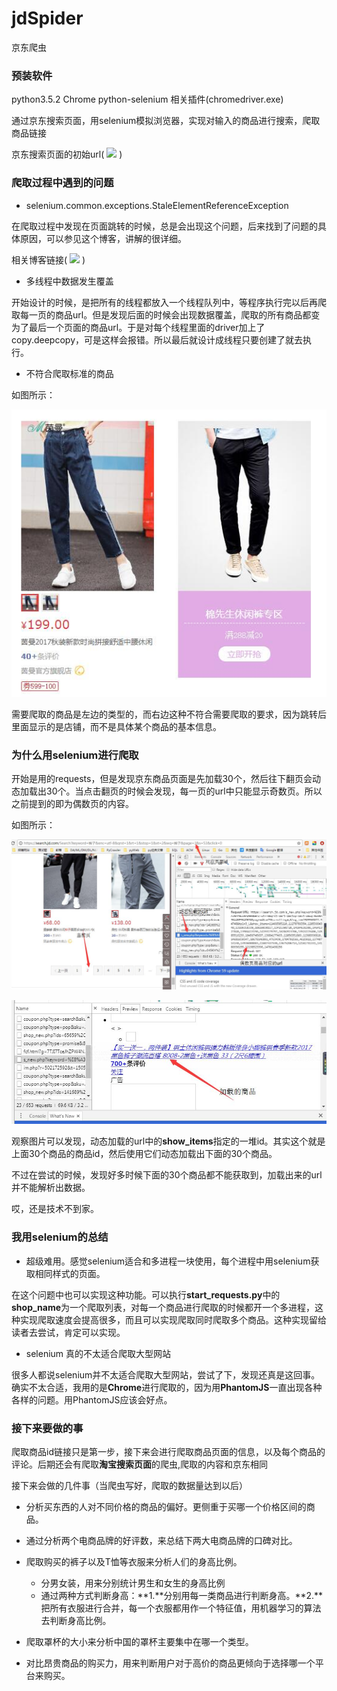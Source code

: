 # jdSpider
京东爬虫

### 预装软件
python3.5.2
Chrome 
python-selenium 
相关插件(chromedriver.exe)

通过京东搜索页面，用selenium模拟浏览器，实现对输入的商品进行搜索，爬取商品链接

京东搜索页面的初始url( ![](https://search.jd.com/) )

### 爬取过程中遇到的问题

- selenium.common.exceptions.StaleElementReferenceException

在爬取过程中发现在页面跳转的时候，总是会出现这个问题，后来找到了问题的具体原因，可以参见这个博客，讲解的很详细。

相关博客链接( ![](https://huilansame.github.io/huilansame.github.io/archivers/exceptions-StaleElementReferenceException) )

- 多线程中数据发生覆盖

开始设计的时候，是把所有的线程都放入一个线程队列中，等程序执行完以后再爬取每一页的商品url。但是发现后面的时候会出现数据覆盖，爬取的所有商品都变为了最后一个页面的商品url。于是对每个线程里面的driver加上了copy.deepcopy，可是这样会报错。所以最后就设计成线程只要创建了就去执行。

- 不符合爬取标准的商品

如图所示：

![](https://github.com/TopcoderWuxie/photos/blob/master/jdSearch1.jpg)

需要爬取的商品是左边的类型的，而右边这种不符合需要爬取的要求，因为跳转后里面显示的是店铺，而不是具体某个商品的基本信息。

### 为什么用selenium进行爬取

开始是用的requests，但是发现京东商品页面是先加载30个，然后往下翻页会动态加载出30个。当点击翻页的时候会发现，每一页的url中只能显示奇数页。所以之前提到的即为偶数页的内容。

如图所示：

![](https://github.com/TopcoderWuxie/photos/blob/master/jdSearch2.jpg)

![](https://github.com/TopcoderWuxie/photos/blob/master/jdSearch3.jpg)

观察图片可以发现，动态加载的url中的**show_items**指定的一堆id。其实这个就是上面30个商品的商品id，然后使用它们动态加载出下面的30个商品。

不过在尝试的时候，发现好多时候下面的30个商品都不能获取到，加载出来的url并不能解析出数据。

哎，还是技术不到家。

### 我用selenium的总结

- 超级难用。感觉selenium适合和多进程一块使用，每个进程中用selenium获取相同样式的页面。

在这个问题中也可以实现这种功能。可以执行**start_requests.py**中的**shop_name**为一个爬取列表，对每一个商品进行爬取的时候都开一个多进程，这种实现爬取速度会提高很多，而且可以实现爬取同时爬取多个商品。这种实现留给读者去尝试，肯定可以实现。

- selenium 真的不太适合爬取大型网站

很多人都说selenium并不太适合爬取大型网站，尝试了下，发现还真是这回事。确实不太合适，我用的是**Chrome**进行爬取的，因为用**PhantomJS**一直出现各种各样的问题。用PhantomJS应该会好点。

### 接下来要做的事

爬取商品id链接只是第一步，接下来会进行爬取商品页面的信息，以及每个商品的评论。后期还会有爬取**淘宝搜索页面**的爬虫,爬取的内容和京东相同

接下来会做的几件事（当爬虫写好，爬取的数据量达到以后）

- 分析买东西的人对不同价格的商品的偏好。更侧重于买哪一个价格区间的商品。

- 通过分析两个电商品牌的好评数，来总结下两大电商品牌的口碑对比。

- 爬取购买的裤子以及T恤等衣服来分析人们的身高比例。
	* 分男女装，用来分别统计男生和女生的身高比例
	* 通过两种方式判断身高：**1.**分别用每一类商品进行判断身高。**2.**把所有衣服进行合并，每一个衣服都用作一个特征值，用机器学习的算法去判断身高比例。

- 爬取罩杯的大小来分析中国的罩杯主要集中在哪一个类型。

- 对比昂贵商品的购买力，用来判断用户对于高价的商品更倾向于选择哪一个平台来购买。
